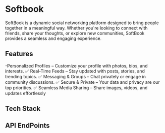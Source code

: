 # Softbook
SoftBook is a dynamic social networking platform designed to bring people together in a meaningful way. Whether you're looking to connect with friends, share your thoughts, or explore new communities, SoftBook provides a seamless and engaging experience.

## Features
-Personalized Profiles – Customize your profile with photos, bios, and interests.
✅ Real-Time Feeds – Stay updated with posts, stories, and trending topics.
✅ Messaging & Groups – Chat privately or engage in community discussions.
✅ Secure & Private – Your data and privacy are our top priorities.
✅ Seamless Media Sharing – Share images, videos, and updates effortlessly

## Tech Stack

## API EndPoints
